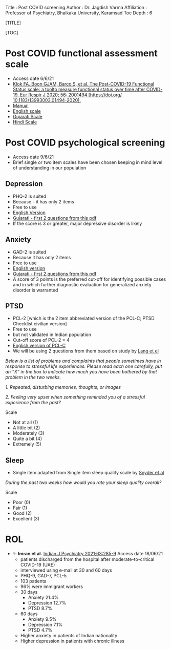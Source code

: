 Title         : Post COVID screening
Author        : Dr. Jagdish Varma
Affiliation   : Professor of Psychiatry, Bhaikaka University, Karamsad
Toc Depth     : 6

[TITLE]

[TOC]

# Post COVID functional assessment scale

- Access date 6/6/21
- [Klok FA, Boon GJAM, Barco S, et al. The Post-COVID-19 Functional Status scale: a toolto measure functional status over time after COVID-19. Eur Respir J 2020; 56: 2001494 [https://doi.org/ 10.1183/13993003.01494-2020].](https://mfr.de-1.osf.io/render?url=https://osf.io/xpvq6/?direct%26mode=render%26action=download%26mode=render)
- [Manual](https://mfr.de-1.osf.io/render?url=https://osf.io/mpfvy/?direct%26mode=render%26action=download%26mode=render)
- [English scale](https://mfr.de-1.osf.io/render?url=https://osf.io/4jz5s/?direct%26mode=render%26action=download%26mode=render)
- [Gujarati Scale](https://mfr.de-1.osf.io/render?url=https://osf.io/gzm9p/?direct%26mode=render%26action=download%26mode=render)
- [Hindi Scale](https://mfr.de-1.osf.io/render?url=https://osf.io/8zeyt/?direct%26mode=render%26action=download%26mode=render)

# Post COVID psychological screening

- Access date 9/6/21
- Brief single or two item scales have been chosen keeping in mind level of understanding in our population

## Depression

- PHQ-2 is suited
- Because - it has only 2 items
- Free to use
- [English Version](https://www.hiv.uw.edu/page/mental-health-screening/phq-2)
- [Gujarati - first 2 questions from this pdf](https://www.phqscreeners.com/images/sites/g/files/g10060481/f/201412/PHQ9_Gujarati%20for%20India.pdf)
- If the score is 3 or greater, major depressive disorder is likely

## Anxiety

- GAD-2 is suited
- Because it has only 2 items
- Free to use
- [English version](https://www.hiv.uw.edu/page/mental-health-screening/gad-2)
- [Gujarati - first 2 questions from this pdf](https://www.phqscreeners.com/images/sites/g/files/g10060481/f/201412/GAD7_Gujarati%20for%20India.pdf)
- A score of 3 points is the preferred cut-off for identifying possible cases and in which further diagnostic evaluation for generalized anxiety disorder is warranted

## PTSD

- PCL-2 [which is the 2 item abbreviated version of the PCL-C; PTSD Checklist civilian version]
- Free to use
- but not validated in Indian population
- Cut-off score of PCL-2 = 4
- [English version of PCL-C](https://www.mirecc.va.gov/docs/visn6/3_ptsd_checklist_and_scoring.pdf)
- We will be using 2 questions from them based on study by [Lang et el](https://sci-hub.do/10.1016/j.brat.2004.04.005)

*Below is a list of problems and complaints that people  sometimes have in response to stressful life experiences. Please read each one carefully, put an “X” in the box to indicate how much you have been bothered by that problem in the two weeks.*

*1. Repeated, disturbing memories, thoughts, or images*

*2. Feeling very upset when something reminded you of a stressful experience from the past?*

Scale

- Not at all (1)
- A little bit  (2)
- Moderately (3)
- Quite a bit (4)
- Extremely (5)

## Sleep
- Single item adapted from Single item sleep quality scale by [Snyder et al](https://www.ncbi.nlm.nih.gov/pmc/articles/PMC6223557/)

*During the past two weeks how would you rate your sleep quality overall?*

Scale

- Poor (0)
- Fair (1)
- Good (2)
- Excellent (3)

# ROL

- ✨ **Imran et al.** [Indian J Psychiatry 2021;63:285-9](https://www.indianjpsychiatry.org/text.asp?2021/63/3/285/318707) Access date 18/06/21
  - patients discharged from the hospital after moderate-to-critical COVID-19 (UAE)
  - interviewed using e-mail at 30 and 60 days
  - PHQ-9, GAD-7, PCL-5
  - 103 patients
  - 96% were immigrant workers
  - 30 days
    - Anxiety 21.4%
    - Depression 12.7%
    - PTSD 8.7%
  - 60 days
    - Anxiety 9.5%
    - Depression 7.1%
    - PTSD 4.7%
  - Higher anxiety in patients of Indian nationality
  - Higher depression in patients with chronic illness